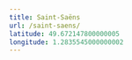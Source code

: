 ```yaml
---
title: Saint-Saëns
url: /saint-saens/
latitude: 49.672147800000005
longitude: 1.2835545000000002
---
```


